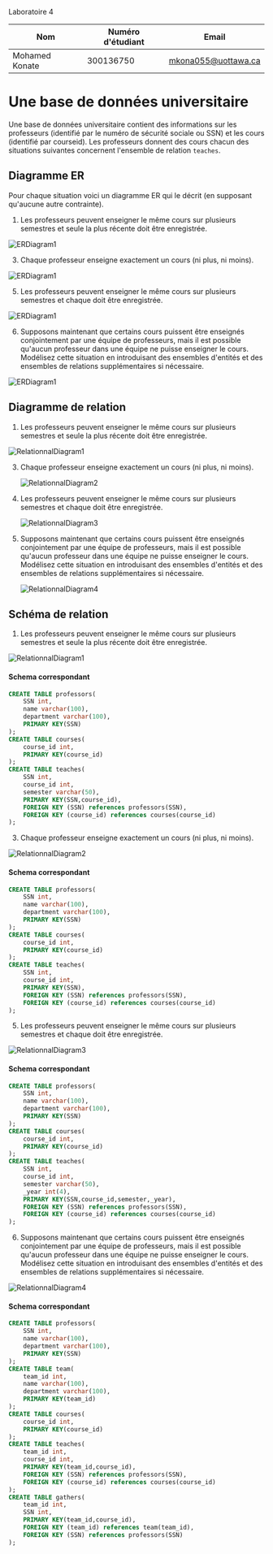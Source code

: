 Laboratoire 4

| Nom              | Numéro d'étudiant | Email               |
| ---------------- | ----------------- | ------------------- |
| Mohamed Konate   | 300136750         | mkona055@uottawa.ca |

# Une base de données universitaire

Une base de données universitaire contient des informations sur les professeurs (identifié par le numéro de sécurité sociale ou SSN) et les cours (identifié par courseid). Les professeurs donnent des cours chacun des situations suivantes concernent l'ensemble de relation `teaches`.

## Diagramme ER

Pour chaque situation voici un diagramme ER qui le décrit (en supposant qu'aucune autre contrainte).

1. Les professeurs peuvent enseigner le même cours sur plusieurs semestres et seule la plus récente doit être enregistrée.

![ERDiagram1](assets/er_01.png)



3. Chaque professeur enseigne exactement un cours (ni plus, ni moins).

![ERDiagram1](assets/er_03.png)



5. Les professeurs peuvent enseigner le même cours sur plusieurs semestres et chaque doit être enregistrée.



![ERDiagram1](assets/er_05.png)

6. Supposons maintenant que certains cours puissent être enseignés conjointement par une équipe de professeurs, mais il est possible qu'aucun professeur dans une équipe ne puisse enseigner le cours. Modélisez cette situation en introduisant des ensembles d'entités et des ensembles de relations supplémentaires si nécessaire.

![ERDiagram1](assets/er_06.png)

## Diagramme de relation

1. Les professeurs peuvent enseigner le même cours sur plusieurs semestres et seule la plus récente doit être enregistrée.

![RelationnalDiagram1](assets/modeleER_01.png)

3. Chaque professeur enseigne exactement un cours (ni plus, ni moins).

   ![RelationnalDiagram2](assets/modeleER_02.png)

5. Les professeurs peuvent enseigner le même cours sur plusieurs semestres et chaque doit être enregistrée.

   ![RelationnalDiagram3](assets/modeleER_03.png)

6. Supposons maintenant que certains cours puissent être enseignés conjointement par une équipe de professeurs, mais il est possible qu'aucun professeur dans une équipe ne puisse enseigner le cours. Modélisez cette situation en introduisant des ensembles d'entités et des ensembles de relations supplémentaires si nécessaire.

   ![RelationnalDiagram4](assets/modeleER_04.png)

## Schéma de relation

1. Les professeurs peuvent enseigner le même cours sur plusieurs semestres et seule la plus récente doit être enregistrée.

![RelationnalDiagram1](assets/modeleER_01.png)

#### Schema correspondant

```sql
CREATE TABLE professors(
	SSN int,
	name varchar(100),
    department varchar(100),
    PRIMARY KEY(SSN)
);
CREATE TABLE courses(
	course_id int,
    PRIMARY KEY(course_id)
);
CREATE TABLE teaches(
	SSN int,
	course_id int,
    semester varchar(50),
    PRIMARY KEY(SSN,course_id),
    FOREIGN KEY (SSN) references professors(SSN),
    FOREIGN KEY (course_id) references courses(course_id)
);
```

3. Chaque professeur enseigne exactement un cours (ni plus, ni moins).

![RelationnalDiagram2](assets/modeleER_02.png)

#### Schema correspondant

```sql
CREATE TABLE professors(
	SSN int,
	name varchar(100),
    department varchar(100),
    PRIMARY KEY(SSN)
);
CREATE TABLE courses(
	course_id int,
    PRIMARY KEY(course_id)
);
CREATE TABLE teaches(
	SSN int,
	course_id int,
    PRIMARY KEY(SSN),
    FOREIGN KEY (SSN) references professors(SSN),
    FOREIGN KEY (course_id) references courses(course_id)
);
```

5. Les professeurs peuvent enseigner le même cours sur plusieurs semestres et chaque doit être enregistrée.

![RelationnalDiagram3](assets/modeleER_03.png)

#### Schema correspondant

```sql
CREATE TABLE professors(
	SSN int,
	name varchar(100),
    department varchar(100),
    PRIMARY KEY(SSN)
);
CREATE TABLE courses(
	course_id int,
    PRIMARY KEY(course_id)
);
CREATE TABLE teaches(
	SSN int,
	course_id int,
    semester varchar(50),
    _year int(4),
    PRIMARY KEY(SSN,course_id,semester,_year),
    FOREIGN KEY (SSN) references professors(SSN),
    FOREIGN KEY (course_id) references courses(course_id)
);
```

6. Supposons maintenant que certains cours puissent être enseignés conjointement par une équipe de professeurs, mais il est possible qu'aucun professeur dans une équipe ne puisse enseigner le cours. Modélisez cette situation en introduisant des ensembles d'entités et des ensembles de relations supplémentaires si nécessaire.

![RelationnalDiagram4](assets/modeleER_04.png)

#### Schema correspondant

```sql
CREATE TABLE professors(
	SSN int,
	name varchar(100),
    department varchar(100),
    PRIMARY KEY(SSN)
);
CREATE TABLE team(
	team_id int,
	name varchar(100),
    department varchar(100),
    PRIMARY KEY(team_id)
);
CREATE TABLE courses(
	course_id int,
    PRIMARY KEY(course_id)
);
CREATE TABLE teaches(
	team_id int,
	course_id int,
    PRIMARY KEY(team_id,course_id),
    FOREIGN KEY (SSN) references professors(SSN),
    FOREIGN KEY (course_id) references courses(course_id)
);
CREATE TABLE gathers(
	team_id int,
	SSN int,
    PRIMARY KEY(team_id,course_id),
    FOREIGN KEY (team_id) references team(team_id),
   	FOREIGN KEY (SSN) references professors(SSN)
);
```

